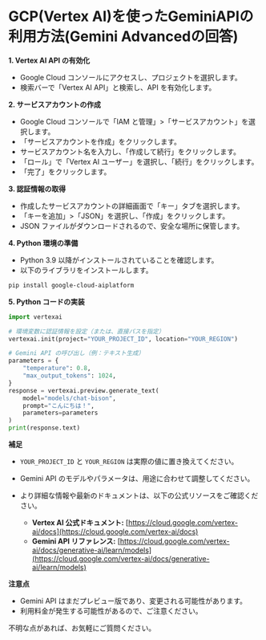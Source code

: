 # GCP(Vertex AI)を使ったGeminiAPIの利用方法(Gemini Advancedの回答)

**1. Vertex AI API の有効化**

* Google Cloud コンソールにアクセスし、プロジェクトを選択します。
* 検索バーで「Vertex AI API」と検索し、API を有効化します。

**2. サービスアカウントの作成**

* Google Cloud コンソールで「IAM と管理」>「サービスアカウント」を選択します。
* 「サービスアカウントを作成」をクリックします。
* サービスアカウント名を入力し、「作成して続行」をクリックします。
* 「ロール」で「Vertex AI ユーザー」を選択し、「続行」をクリックします。
* 「完了」をクリックします。

**3. 認証情報の取得**

* 作成したサービスアカウントの詳細画面で「キー」タブを選択します。
* 「キーを追加」>「JSON」を選択し、「作成」をクリックします。
* JSON ファイルがダウンロードされるので、安全な場所に保管します。

**4. Python 環境の準備**

* Python 3.9 以降がインストールされていることを確認します。
* 以下のライブラリをインストールします。

```bash
pip install google-cloud-aiplatform
```

**5. Python コードの実装**

```python
import vertexai

# 環境変数に認証情報を設定（または、直接パスを指定）
vertexai.init(project="YOUR_PROJECT_ID", location="YOUR_REGION")

# Gemini API の呼び出し（例：テキスト生成）
parameters = {
    "temperature": 0.8,
    "max_output_tokens": 1024,
}
response = vertexai.preview.generate_text(
    model="models/chat-bison",
    prompt="こんにちは！",
    parameters=parameters
)
print(response.text)
```

**補足**

* `YOUR_PROJECT_ID` と `YOUR_REGION` は実際の値に置き換えてください。
* Gemini API のモデルやパラメータは、用途に合わせて調整してください。
* より詳細な情報や最新のドキュメントは、以下の公式リソースをご確認ください。

    * **Vertex AI 公式ドキュメント:** [https://cloud.google.com/vertex-ai/docs](https://cloud.google.com/vertex-ai/docs)
    * **Gemini API リファレンス:** [https://cloud.google.com/vertex-ai/docs/generative-ai/learn/models](https://cloud.google.com/vertex-ai/docs/generative-ai/learn/models)

**注意点**

* Gemini API はまだプレビュー版であり、変更される可能性があります。
* 利用料金が発生する可能性があるので、ご注意ください。

不明な点があれば、お気軽にご質問ください。